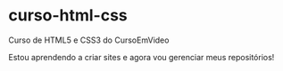 # curso-html-css
 Curso de HTML5 e CSS3  do CursoEmVideo

 Estou aprendendo a criar sites e agora vou gerenciar meus repositórios!
